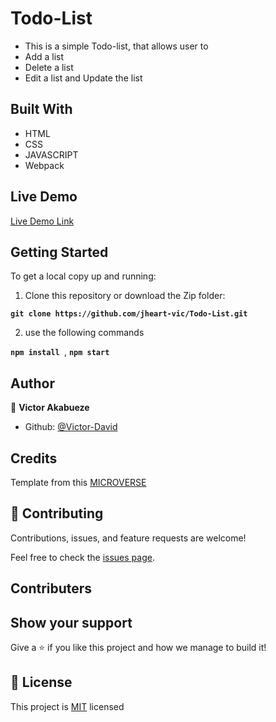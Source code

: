 # Todo-List
- This is a simple Todo-list, that allows user to 
- Add a list 
- Delete a list 
- Edit a list and Update the list 


## Built With

- HTML
- CSS
- JAVASCRIPT
- Webpack

## Live Demo

[Live Demo Link]( https://jheart-vic.github.io/Todos/)

## Getting Started

To get a local copy up and running:

1. Clone this repository or download the Zip folder:

**``git clone https://github.com/jheart-vic/Todo-List.git``**

2. use the following commands

**``npm install ``**, 
**``npm start``**

## Author

👤 **Victor Akabueze**

- Github: [@Victor-David](https://github.com/jheart-vic)

## Credits

Template from this [MICROVERSE](https://www.microverse.org/)

## 🤝 Contributing

Contributions, issues, and feature requests are welcome!

Feel free to check the [issues page](https://github.com/jheart-vic/Todos/issues).

## Contributers

## Show your support

Give a ⭐️ if you like this project and how we manage to build it!

## 📝 License

This project is [MIT](./MIT.md) licensed